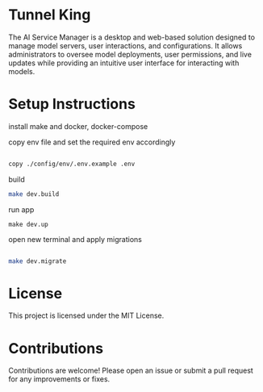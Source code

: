 # Tunnel King

The AI Service Manager is a desktop and web-based solution designed to manage model servers, user interactions, and configurations. It allows administrators to oversee model deployments, user permissions, and live updates while providing an intuitive user interface for interacting with models.

# Setup Instructions
install make and docker, docker-compose

copy env file and set the required env accordingly
```bash

copy ./config/env/.env.example .env
```
build
```bash
make dev.build
```
run app
```
make dev.up
```
open new terminal and apply migrations
```bash

make dev.migrate
```

# License

This project is licensed under the MIT License.

# Contributions

Contributions are welcome! Please open an issue or submit a pull request for any improvements or fixes.
